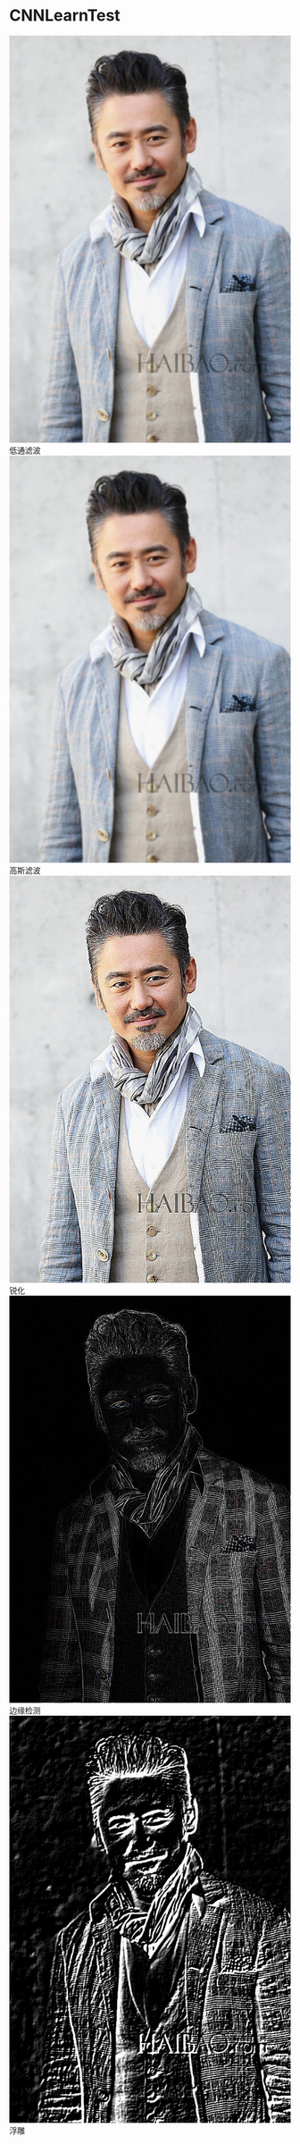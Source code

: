 # CNNLearnTest
![](https://github.com/heixiaofeng/CNNLearnTest/raw/master/rect.jpg)
低通滤波
![](https://github.com/heixiaofeng/CNNLearnTest/raw/master/gaussian.jpg)
高斯滤波
![](https://github.com/heixiaofeng/CNNLearnTest/raw/master/sharpen.jpg)
锐化
![](https://github.com/heixiaofeng/CNNLearnTest/raw/master/edges.jpg)
边缘检测
![](https://github.com/heixiaofeng/CNNLearnTest/raw/master/emboss.jpg)
浮雕
